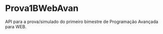# Prova1BWebAvan

API para a prova/simulado do primeiro bimestre de Programação Avançada para WEB. 
